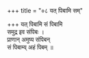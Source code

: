 +++
title = "०८ यत् पिबामि सम्"

+++
यत् पिबामि सं पिबामि  
समुद्र इव संपिबः ।  
प्राणान् अमुष्य संपिबन्  
सं पिबाम्य् अहं पिबम् ॥